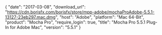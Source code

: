 {
   "date": "2017-03-08",
   "download_url": "https://cdn.borisfx.com/borisfx/store/mpp-adobe/mochaProAdobe-5.5.1-13127-23eb297.mac.dmg",
   "host": "Adobe",
   "platform": "Mac 64-Bit",
   "product": "Mocha Pro",
   "require_login": true,
   "title": "Mocha Pro 5.5.1 Plug-In for Adobe Mac",
   "version": "5.5.1"
}

